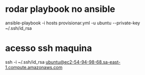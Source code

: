 # rodar playbook no ansible
ansible-playbook -i hosts provisionar.yml -u ubuntu --private-key ~/.ssh/id_rsa

# acesso ssh maquina
ssh -i ~/.ssh/id_rsa ubuntu@ec2-54-94-98-68.sa-east-1.compute.amazonaws.com 




 